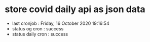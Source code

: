 # store covid daily api as json data

- last cronjob : Friday, 16 October 2020 19:16:54
- status og cron : success
- status daily cron : success
      
      
